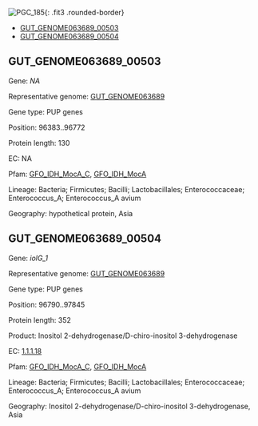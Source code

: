 ![PGC_185](../static/images/Clusters_figure/PGC_185.jpg){: .fit3 .rounded-border}

<ul id="myTab" class="nav nav-tabs">
  <li class="active">
        <a href="#tab1" data-toggle="tab">GUT_GENOME063689_00503</a>
  </li>
<li><a href="#tab2" data-toggle="tab">GUT_GENOME063689_00504</a></li>
</ul>

<div id="myTabContent" class="tab-content">
  <div class="tab-pane fade in active" id="tab1">

<h2 id="GUT_GENOME063689_00503">GUT_GENOME063689_00503</h2>
<p>Gene: <em>NA</em>
<p>Representative genome: <a href="https://www.ebi.ac.uk/metagenomics/genomes/MGYG-HGUT-02270">GUT_GENOME063689</a></p>
<p>Gene type: PUP genes</p>
<p>Position: 96383..96772</p>
<p>Protein length: 130</p>
<p>EC: NA</p>
<p>Pfam: <a href="http://pfam.xfam.org/family/GFO_IDH_MocA_C">GFO_IDH_MocA_C</a>, <a href="http://pfam.xfam.org/family/GFO_IDH_MocA">GFO_IDH_MocA</a></p>
<p>Lineage: Bacteria; Firmicutes; Bacilli; Lactobacillales; Enterococcaceae; Enterococcus_A; Enterococcus_A avium</p>
<p>Geography: hypothetical protein, Asia</p>
  </div>

  <div class="tab-pane fade" id="tab2">

<h2 id="GUT_GENOME063689_00504">GUT_GENOME063689_00504</h2>
<p>Gene: <em>iolG_1</em></p>
<p>Representative genome: <a href="https://www.ebi.ac.uk/metagenomics/genomes/MGYG-HGUT-02270">GUT_GENOME063689</a></p>
<p>Gene type: PUP genes</p>
<p>Position: 96790..97845</p>
<p>Protein length: 352</p>
<p>Product: Inositol 2-dehydrogenase/D-chiro-inositol 3-dehydrogenase</p>
<p>EC: <a href="https://www.brenda-enzymes.org/enzyme.php?ecno=1.1.1.18">1.1.1.18</a></p>
<p>Pfam: <a href="http://pfam.xfam.org/family/GFO_IDH_MocA_C">GFO_IDH_MocA_C</a>, <a href="http://pfam.xfam.org/family/GFO_IDH_MocA">GFO_IDH_MocA</a></p>
<p>Lineage: Bacteria; Firmicutes; Bacilli; Lactobacillales; Enterococcaceae; Enterococcus_A; Enterococcus_A avium</p>
<p>Geography: Inositol 2-dehydrogenase/D-chiro-inositol 3-dehydrogenase, Asia</p>

  </div>
</div>
